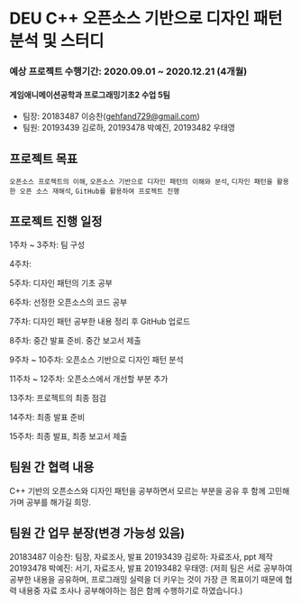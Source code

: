 # DEU C++ 오픈소스 기반으로 디자인 패턴 분석 및 스터디
### 예상 프로젝트 수행기간: 2020.09.01 ~ 2020.12.21 (4개월)
#### 게임애니메이션공학과 프로그래밍기초2 수업 5팀
 * 팀장:  20183487 이승찬(gehfand729@gmail.com)
 * 팀원:  20193439 김로하, 20193478 박예진, 20193482 우태영

## 프로젝트 목표
``오픈소스 프로젝트의 이해``, ``오픈소스 기반으로 디자인 패턴의 이해와 분석``, ``디자인 패턴을 활용한 오픈 소스 재해석``,
``GitHub를 활용하여 프로젝트 진행``

## 프로젝트 진행 일정
1주차 ~ 3주차: 팀 구성

4주차: 

5주차: 디자인 패턴의 기초 공부

6주차: 선정한 오픈소스의 코드 공부

7주차: 디자인 패턴 공부한 내용 정리 후 GitHub 업로드

8주차: 중간 발표 준비. 중간 보고서 제출

9주차 ~ 10주차: 오픈소스 기반으로 디자인 패턴 분석

11주차 ~ 12주차: 오픈소스에서 개선할 부분 추가

13주차: 프로젝트의 최종 점검

14주차: 최종 발표 준비

15주차: 최종 발표, 최종 보고서 제출

## 팀원 간 협력 내용
C++ 기반의 오픈소스와 디자인 패턴을 공부하면서 모르는 부분을 공유 후 함께 고민해가며 공부를 해가길 희망.


## 팀원 간 업무 분장(변경 가능성 있음)
20183487 이승찬: 팀장, 자료조사, 발표
20193439 김로하: 자료조사, ppt 제작
20193478 박예진: 서기, 자료조사, 발표
20193482 우태영: 
(저희 팀은 서로 공부하여 공부한 내용을 공유하며, 프로그래밍 실력을 더 키우는 것이 가장 큰 목표이기 때문에 협력 내용중 자료 조사나 공부해야하는 점은 함께 수행하기로 하였습니다.)
